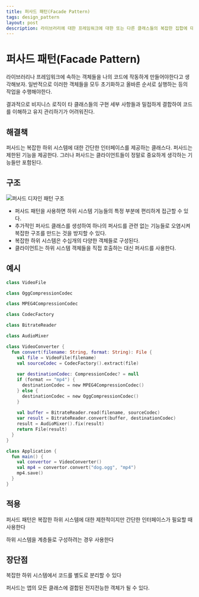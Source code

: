 ```yaml
---
title: 퍼사드 패턴(Facade Pattern)
tags: design_pattern
layout: post
description: 라이브러리에 대한 프레임워크에 대한 또는 다른 클래스들의 복잡한 집합에 대한 단순화된 인터페이스를 제공하는 구조적 디자인 패턴이다.
---
```


# 퍼사드 패턴(Facade Pattern)

라이브러리나 프레임워크에 속하는 객체들을 나의 코드에 작동하게 만들어야한다고 생각해보자. 일반적으로 이러한 객체들을 모두 초기화하고 올바른 순서로 실행하는 등의 작업을 수행해야한다.

결과적으로 비지니스 로직이 타 클래스들의 구현 세부 사항들과 밀접하게 결합하여 코드를 이해하고 유지 관리하기가 어려워진다.

## 해결책

퍼사드는 복잡한 하위 시스템에 대한 간단한 인터페이스를 제공하는 클래스다. 퍼사드는 제한된 기능을 제공한다. 그러나 퍼사드는 클라이언트들이 정말로 중요하게 생각하는 기능들만 포함된다.

## 구조

![퍼사드 디자인 패턴 구조](https://refactoring.guru/images/patterns/diagrams/facade/structure.png)

- 퍼사드 패턴을 사용하면 하위 시스템 기능들의 특정 부분에 편리하게 접근할 수 있다.
- 추가적인 퍼사드 클래스를 생성하여 하나의 퍼사드를 관련 없는 기능들로 오염시켜 복잡한 구조를 만드는 것을 방지할 수 있다.
- 복잡한 하위 시스템은 수십개의 다양한 객체들로 구성된다.
- 클라이언트는 하위 시스템 객체들을 직접 호출하는 대신 퍼사드를 사용한다.

## 예시

```kotlin
class VideoFile

class OggCompressionCodec

class MPEG4CompressionCodec

class CodecFactory

class BitrateReader

class AudioMixer

class VideoConverter {
  fun convert(filename: String, format: String): File {
    val file = VideoFile(filename)
    val sourceCodec = CodecFactory().extract(file)
    
    var destinationCodec: CompressionCodec? = null
    if (format == "mp4") {
      destinationCodec = new MPEG4CompressionCodec()
    } else {
      destinationCodec = new OggCompressionCodec()
    }
    
    val buffer = BitrateReader.read(filename, sourceCodec)
    var result = BitrateReader.convert(buffer, destinationCodec)
    result = AudioMixer().fix(result)
    return File(result)
  }
}

class Application {
  fun main() {
    val convertor = VideoConverter()
    val mp4 = convertor.convert("dog.ogg", "mp4")
    mp4.save()
  }
}
```

## 적용

퍼사드 패턴은 복잡한 하위 시스템에 대한 제한적이지만 간단한 인터페이스가 필요할 때 사용한다

하위 시스템을 계층들로 구성하려는 경우 사용한다

## 장단점

복잡한 하위 시스템에서 코드를 별도로 분리할 수 있다

퍼사드는 앱의 모든 클래스에 결합된 전지전능한 객체가 될 수 있다.